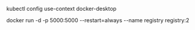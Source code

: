 kubectl config use-context docker-desktop

docker run -d -p 5000:5000 --restart=always --name registry registry:2
